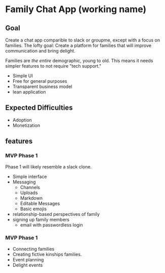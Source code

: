 # Family Chat App (working name)

## Goal

Create a chat app comparible to slack or groupme, except with a focus on families.
The lofty goal: Create a platform for families that will improve communication and bring delight.

Families are _the entire_ demographic, young to old.
This means it needs simpler features to not require "tech support."

- Simple UI
- Free for general purposes
- Transparent business model
- lean application

## Expected Difficulties

- Adoption
- Monetization


## features

### MVP Phase 1

Phase 1 will likely resemble a slack clone.

- Simple interface
- Messaging
  - Channels
  - Uploads
  - Markdown
  - Editable Messages
  - Basic emojis
- relationship-based perspectives of family
- signing up family members
  - email with passwordless login

### MVP Phase 1

- Connecting families
- Creating fictive kinships families.
- Event planning
- Delight events
